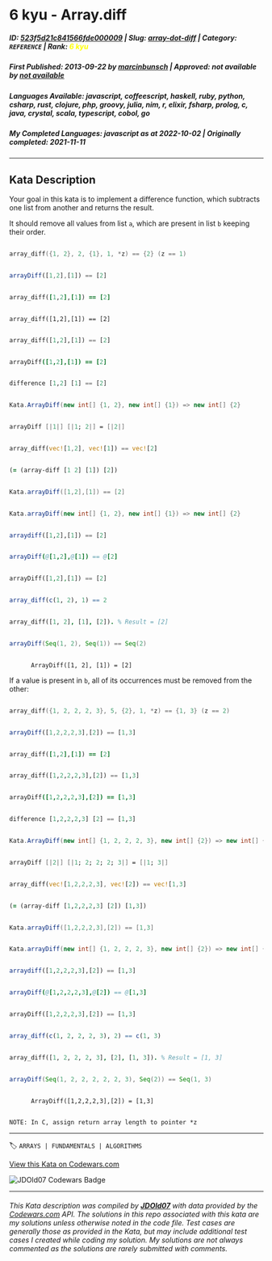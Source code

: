# 6 kyu - Array.diff

##### **ID**: [523f5d21c841566fde000009](https://www.codewars.com/kata/523f5d21c841566fde000009) | **Slug**: [array-dot-diff](https://www.codewars.com/kata/523f5d21c841566fde000009) | **Category**: `REFERENCE` | **Rank**: <span style="color:yellow">6 kyu</span>

##### **First Published**: 2013-09-22 ***by*** [marcinbunsch](https://www.codewars.com/users/marcinbunsch) | **Approved**: *not available* ***by*** [*not available*](*https://www.codewars.com*)

##### **Languages Available**: javascript, coffeescript, haskell, ruby, python, csharp, rust, clojure, php, groovy, julia, nim, r, elixir, fsharp, prolog, c, java, crystal, scala, typescript, cobol, go

##### **My Completed Languages**: javascript ***as at*** 2022-10-02 | **Originally completed**: 2021-11-11

---

## Kata Description


Your goal in this kata is to implement a difference function, which subtracts one list from another and returns the result.



It should remove all values from list `a`, which are present in list `b` keeping their order.



```c

array_diff({1, 2}, 2, {1}, 1, *z) == {2} (z == 1)

```

```javascript

arrayDiff([1,2],[1]) == [2]

```

```ruby

array_diff([1,2],[1]) == [2]

```

```crystal

array_diff([1,2],[1]) == [2]

```

```python

array_diff([1,2],[1]) == [2]

```

```coffeescript

arrayDiff([1,2],[1]) == [2]

```

```haskell

difference [1,2] [1] == [2]

```

```csharp

Kata.ArrayDiff(new int[] {1, 2}, new int[] {1}) => new int[] {2}

```

```fsharp

arrayDiff [|1|] [|1; 2|] = [|2|]

```

```rust

array_diff(vec![1,2], vec![1]) == vec![2]

```

```clojure

(= (array-diff [1 2] [1]) [2])

```

```groovy

Kata.arrayDiff([1,2],[1]) == [2]

```

```java

Kata.arrayDiff(new int[] {1, 2}, new int[] {1}) => new int[] {2}

```

```julia

arraydiff([1,2],[1]) == [2]

```

```nim

arrayDiff(@[1,2],@[1]) == @[2]

```

```php

arrayDiff([1,2],[1]) == [2]

```

```r

array_diff(c(1, 2), 1) == 2

```

```prolog

array_diff([1, 2], [1], [2]). % Result = [2]

```

```scala

arrayDiff(Seq(1, 2), Seq(1)) == Seq(2)

```

```cobol

      ArrayDiff([1, 2], [1]) = [2]

```



If a value is present in `b`, all of its occurrences must be removed from the other:



```c

array_diff({1, 2, 2, 2, 3}, 5, {2}, 1, *z) == {1, 3} (z == 2)

```

```javascript

arrayDiff([1,2,2,2,3],[2]) == [1,3]

```

```ruby

array_diff([1,2],[1]) == [2]

```

```python

array_diff([1,2,2,2,3],[2]) == [1,3]

```

```coffeescript

arrayDiff([1,2,2,2,3],[2]) == [1,3]

```

```haskell

difference [1,2,2,2,3] [2] == [1,3]

```

```csharp

Kata.ArrayDiff(new int[] {1, 2, 2, 2, 3}, new int[] {2}) => new int[] {1, 3}

```

```fsharp

arrayDiff [|2|] [|1; 2; 2; 2; 3|] = [|1; 3|]

```

```rust

array_diff(vec![1,2,2,2,3], vec![2]) == vec![1,3]

```

```clojure

(= (array-diff [1,2,2,2,3] [2]) [1,3])

```

```groovy

Kata.arrayDiff([1,2,2,2,3],[2]) == [1,3]

```

```java

Kata.arrayDiff(new int[] {1, 2, 2, 2, 3}, new int[] {2}) => new int[] {1, 3}

```

```julia

arraydiff([1,2,2,2,3],[2]) == [1,3]

```

```nim

arrayDiff(@[1,2,2,2,3],@[2]) == @[1,3]

```

```php

arrayDiff([1,2,2,2,3],[2]) == [1,3]

```

```r

array_diff(c(1, 2, 2, 2, 3), 2) == c(1, 3)

```

```prolog

array_diff([1, 2, 2, 2, 3], [2], [1, 3]). % Result = [1, 3]

```

```scala

arrayDiff(Seq(1, 2, 2, 2, 2, 2, 3), Seq(2)) == Seq(1, 3)

```

```cobol

      ArrayDiff([1,2,2,2,3],[2]) = [1,3]

```

~~~ if:c

NOTE: In C, assign return array length to pointer *z

~~~

---


🏷 `ARRAYS | FUNDAMENTALS | ALGORITHMS`


[View this Kata on Codewars.com](https://www.codewars.com/kata/523f5d21c841566fde000009)

![](https://www.codewars.com/users/jdold07/badges/large "JDOld07 Codewars Badge")

---

###### *This Kata description was compiled by [**JDOld07**](https://tpstech.dev) with data provided by the [Codewars.com](https://www.codewars.com) API.  The solutions in this repo associated with this kata are my solutions unless otherwise noted in the code file.  Test cases are generally those as provided in the Kata, but may include additional test cases I created while coding my solution.  My solutions are not always commented as the solutions are rarely submitted with comments.*
